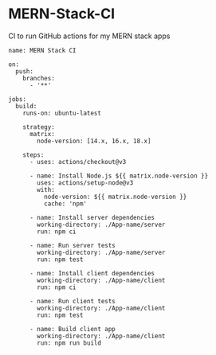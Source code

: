 # MERN-Stack-CI
CI to run GitHub actions for my MERN stack apps

    name: MERN Stack CI

    on:
      push:
        branches:
          - '**'

    jobs:
      build:
        runs-on: ubuntu-latest

        strategy:
          matrix:
            node-version: [14.x, 16.x, 18.x]

        steps:
          - uses: actions/checkout@v3

          - name: Install Node.js ${{ matrix.node-version }}
            uses: actions/setup-node@v3
            with:
              node-version: ${{ matrix.node-version }}
              cache: 'npm'

          - name: Install server dependencies
            working-directory: ./App-name/server
            run: npm ci

          - name: Run server tests
            working-directory: ./App-name/server
            run: npm test

          - name: Install client dependencies
            working-directory: ./App-name/client
            run: npm ci

          - name: Run client tests
            working-directory: ./App-name/client
            run: npm test

          - name: Build client app
            working-directory: ./App-name/client
            run: npm run build

